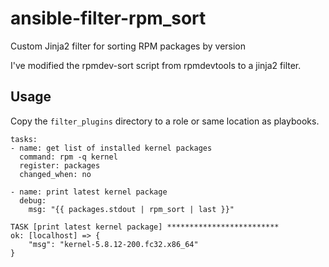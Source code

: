 # ansible-filter-rpm_sort
Custom Jinja2 filter for sorting RPM packages by version

I've modified the rpmdev-sort script from rpmdevtools to a jinja2 filter.

## Usage
Copy the `filter_plugins` directory to a role or same location as playbooks.

```
tasks:
- name: get list of installed kernel packages
  command: rpm -q kernel
  register: packages
  changed_when: no

- name: print latest kernel package
  debug:
    msg: "{{ packages.stdout | rpm_sort | last }}"
```

```
TASK [print latest kernel package] *************************
ok: [localhost] => {
    "msg": "kernel-5.8.12-200.fc32.x86_64"
}
```
